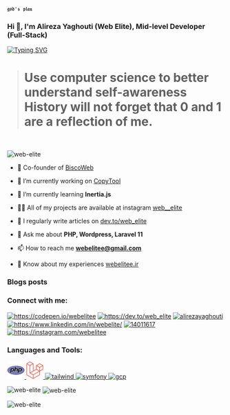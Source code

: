 `𝖌𝖔𝖉'𝖘 𝖕𝖑𝖆𝖓`
<h3>Hi 👋, I'm Alireza Yaghouti (Web Elite), Mid-level Developer (Full-Stack)</h3>

[![Typing SVG](https://readme-typing-svg.herokuapp.com?font=Honk&size=38&pause=1000&center=true&vCenter=true&width=600&height=100&lines=PHP+%2B+Laravel+%2B+NodeJS;HTML+%2B+CSS+%2B+JS;Vue+%2B+Tailwind3+%2B+jQuery+%2B+Alpine.js)](https://git.io/typing-svg)

> # Use computer science to better understand self-awareness<br> History will not forget that 0 and 1 are a reflection of me.
<br>
<p align="left"> <img src="https://komarev.com/ghpvc/?username=web-elite&label=Profile%20views&color=305cde&style=flat" alt="web-elite" /> </p>

- 🙌 Co-founder of [BiscoWeb](https://biscoweb.com)

- 🔭 I’m currently working on [CopyTool](https://github.com/web-elite/copytool)

- 🌱 I’m currently learning **Inertia.js**

- 👨‍💻 All of my projects are available at instagram [web__elite](https://instagram.com/u/web__elite)

- 📝 I regularly write articles on [dev.to/web_elite](https://dev.to/web_elite)

- 💬 Ask me about **PHP, Wordpress, Laravel 11**

- 📫 How to reach me **webelitee@gmail.com**

- 📄 Know about my experiences [webelitee.ir](https://webelitee.ir)

### Blogs posts
<!-- BLOG-POST-LIST:START -->
<!-- BLOG-POST-LIST:END -->

<h3 align="left">Connect with me:</h3>
<p align="left">
<a href="https://codepen.io/webelitee" target="blank"><img align="center" src="https://raw.githubusercontent.com/rahuldkjain/github-profile-readme-generator/master/src/images/icons/Social/codepen.svg" alt="https://codepen.io/webelitee" height="30" width="40" /></a>
<a href="https://dev.to/web_elite" target="blank"><img align="center" src="https://raw.githubusercontent.com/rahuldkjain/github-profile-readme-generator/master/src/images/icons/Social/devto.svg" alt="https://dev.to/web_elite" height="30" width="40" /></a>
<a href="https://twitter.com/alirezayaghouti" target="blank"><img align="center" src="https://raw.githubusercontent.com/rahuldkjain/github-profile-readme-generator/master/src/images/icons/Social/twitter.svg" alt="alirezayaghouti" height="30" width="40" /></a>
<a href="https://linkedin.com/in/webelite" target="blank"><img align="center" src="https://raw.githubusercontent.com/rahuldkjain/github-profile-readme-generator/master/src/images/icons/Social/linked-in-alt.svg" alt="https://www.linkedin.com/in/webelite/" height="30" width="40" /></a>
<a href="https://stackoverflow.com/users/14011617" target="blank"><img align="center" src="https://raw.githubusercontent.com/rahuldkjain/github-profile-readme-generator/master/src/images/icons/Social/stack-overflow.svg" alt="14011617" height="30" width="40" /></a>
<a href="https://instagram.com/webe__lite" target="blank"><img align="center" src="https://raw.githubusercontent.com/rahuldkjain/github-profile-readme-generator/master/src/images/icons/Social/instagram.svg" alt="https://instagram.com/webelitee" height="30" width="40" /></a>
</p>

<h3 align="left">Languages and Tools:</h3>
<p align="left"> 
  <a href="https://www.php.net" rel="nofollow"> <img src="https://raw.githubusercontent.com/devicons/devicon/master/icons/php/php-original.svg" alt="php" width="40" height="40" style="max-width: 100%;"> </a>
  <a href="https://laravel.com/" rel="nofollow"> <img src="https://raw.githubusercontent.com/devicons/devicon/master/icons/laravel/laravel-original.svg" alt="laravel" width="40" height="40" style="max-width: 100%;"> </a>
  <a href="https://tailwindcss.com/" rel="nofollow"> <img src="https://camo.githubusercontent.com/52643e404ca1a1d90beb0095ebddda4b16b8c30dfcfeb5d42355a2df037c7c8e/68747470733a2f2f7777772e766563746f726c6f676f2e7a6f6e652f6c6f676f732f7461696c77696e646373732f7461696c77696e646373732d69636f6e2e737667" alt="tailwind" width="40" height="40" data-canonical-src="https://www.vectorlogo.zone/logos/tailwindcss/tailwindcss-icon.svg" style="max-width: 100%;"> </a>
  <a href="https://symfony.com" rel="nofollow"> <img src="https://camo.githubusercontent.com/b9afd365f87fd3471d2d1d90b3fcd313989f6e0b3765f0a015e72a0a397bf532/68747470733a2f2f73796d666f6e792e636f6d2f6c6f676f732f73796d666f6e795f626c61636b5f30332e737667" alt="symfony" width="40" height="40" data-canonical-src="https://symfony.com/logos/symfony_black_03.svg" style="max-width: 100%;"> </a>
  <a href="https://cloud.google.com" rel="nofollow"> <img src="https://camo.githubusercontent.com/d124825d0e0968226011ee97e6001d44a4844a75cc2a1a058cde8bf7791bea97/68747470733a2f2f7777772e766563746f726c6f676f2e7a6f6e652f6c6f676f732f676f6f676c655f636c6f75642f676f6f676c655f636c6f75642d69636f6e2e737667" alt="gcp" width="40" height="40" data-canonical-src="https://www.vectorlogo.zone/logos/google_cloud/google_cloud-icon.svg" style="max-width: 100%;"> </a>
</p>



<p><img align="left" src="https://github-readme-stats.vercel.app/api/top-langs?username=web-elite&show_icons=true&locale=en&layout=compact" alt="web-elite" /></p>

<p>&nbsp;<img align="center" src="https://github-readme-stats.vercel.app/api?username=web-elite&show_icons=true&locale=en" alt="web-elite" /></p>

<p><img align="center" src="https://github-readme-streak-stats.herokuapp.com?user=web-elite&hide_border=true" alt="web-elite" /></p>
